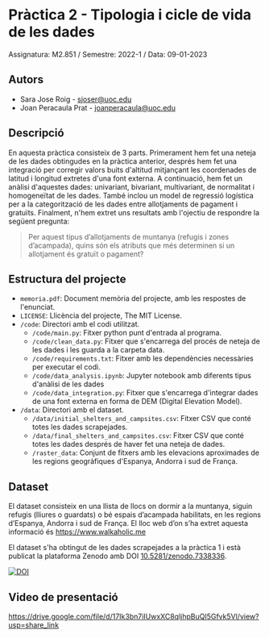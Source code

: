 # Pràctica 2 - Tipologia i cicle de vida de les dades
Assignatura: M2.851 / Semestre: 2022-1 / Data: 09-01-2023

## Autors
  * Sara Jose Roig - [sjoser@uoc.edu](sjoser@uoc.edu)
  * Joan Peracaula Prat - [joanperacaula@uoc.edu](joanperacaula@uoc.edu)

## Descripció

En aquesta pràctica consisteix de 3 parts. Primerament hem fet una neteja de les dades obtingudes en la pràctica anterior, després hem fet una integració per corregir valors buits d'altitud mitjançant les coordenades de latitud i longitud extretes d'una font externa. A continuació, hem fet un anàlisi d'aquestes dades: univariant, bivariant, multivariant, de normalitat i homogeneïtat de les dades. També inclou un model de regressió logística per a la categorització de les dades entre allotjaments de pagament i gratuïts. Finalment, n'hem extret uns resultats amb l'ojectiu de respondre la següent pregunta: 

> Per aquest tipus d’allotjaments de muntanya (refugis i zones d’acampada), quins són els atributs que més determinen si un allotjament és gratuït o pagament?


## Estructura del projecte 

 - `memoria.pdf`: Document memòria del projecte, amb les respostes de l'enunciat. 
 - `LICENSE`: Llicència del projecte, The MIT License.   
 - `/code`: Directori amb el codi utilitzat. 
   - `/code/main.py`: Fitxer python punt d'entrada al programa. 
   - `/code/clean_data.py`: Fitxer que s'encarrega del procés de neteja de les dades i les guarda a la carpeta data.
   - `/code/requirements.txt`: Fitxer amb les dependències necessàries per executar el codi.
   - `/code/data_analysis.ipynb`: Jupyter notebook amb diferents tipus d'anàlisi de les dades
   - `/code/data_integration.py`: Fitxer que s'encarrega d'integrar dades de una font externa en forma de DEM (Digital Elevation Model).   
 - `/data`: Directori amb el dataset. 
   - `/data/initial_shelters_and_campsites.csv`: Fitxer CSV que conté totes les dades scrapejades.
   - `/data/final_shelters_and_campsites.csv`: Fitxer CSV que conté totes les dades després de haver fet una neteja de dades.
    - `/raster_data`: Conjunt de fitxers amb les elevacions aproximades de les regions geogràfiques d'Espanya, Andorra i sud de França.
    
 
## Dataset 

El dataset consisteix en una llista de llocs on dormir a la muntanya, siguin refugis (lliures o guardats) o bé espais d’acampada habilitats, en les regions d’Espanya, Andorra i sud de França. El lloc web d’on s’ha extret aquesta informació és https://www.walkaholic.me  

El dataset s'ha obtingut de les dades scrapejades a la pràctica 1 i està publicat la plataforma Zenodo amb DOI [10.5281/zenodo.7338336](https://doi.org/10.5281/zenodo.7338336).

[![DOI](https://zenodo.org/badge/DOI/10.5281/zenodo.7338336.svg)](https://doi.org/10.5281/zenodo.7338336)

## Video de presentació 

https://drive.google.com/file/d/17Ik3bn7iIUwxXC8qljhpBuQI5Gfvk5Vl/view?usp=share_link
